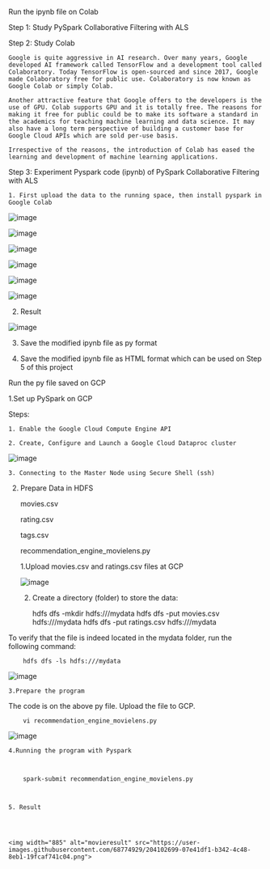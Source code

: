 Run the ipynb file on Colab

Step 1: Study PySpark Collaborative Filtering with ALS

Step 2: Study Colab


    Google is quite aggressive in AI research. Over many years, Google developed AI framework called TensorFlow and a development tool called Colaboratory. Today TensorFlow is open-sourced and since 2017, Google made Colaboratory free for public use. Colaboratory is now known as Google Colab or simply Colab.

    Another attractive feature that Google offers to the developers is the use of GPU. Colab supports GPU and it is totally free. The reasons for making it free for public could be to make its software a standard in the academics for teaching machine learning and data science. It may also have a long term perspective of building a customer base for Google Cloud APIs which are sold per-use basis.

    Irrespective of the reasons, the introduction of Colab has eased the learning and development of machine learning applications.
    
    
    
    
Step 3: Experiment Pyspark code (ipynb) of PySpark Collaborative Filtering with ALS



    1. First upload the data to the running space, then install pyspark in Google Colab
    
    
    
![image](https://user-images.githubusercontent.com/68774929/203478687-676ebc18-d11a-4f0d-ad23-97b12399ccb9.png)




![image](https://user-images.githubusercontent.com/68774929/203478986-9dbe41c1-b595-47f5-8d1c-0669710220d8.png)





![image](https://user-images.githubusercontent.com/68774929/203479568-6b9db717-7830-47f9-9f41-3860d2c9eb20.png)





![image](https://user-images.githubusercontent.com/68774929/203479681-916782bd-1ad8-4cce-989b-ada0ff08a91b.png)





![image](https://user-images.githubusercontent.com/68774929/203479839-55a0467c-e277-4a60-82dc-019201e792cf.png)





![image](https://user-images.githubusercontent.com/68774929/203479940-94b312a3-fa21-42f7-a8b6-5fbca702164e.png)





2. Result



![image](https://user-images.githubusercontent.com/68774929/203480134-4ad81dd6-00bd-4580-ad5d-3867ed160761.png)




3. Save the modified ipynb file as py format



4. Save the modified ipynb file as HTML format which can be used on Step 5 of this project



Run the py file saved on GCP



1.Set up PySpark on GCP


Steps:


    1. Enable the Google Cloud Compute Engine API

    2. Create, Configure and Launch a Google Cloud Dataproc cluster
    
    
    
    
    
![image](https://user-images.githubusercontent.com/68774929/203480838-80a1be22-d068-4072-9826-fc60231ff367.png)





    3. Connecting to the Master Node using Secure Shell (ssh)
    
    
    
2. Prepare Data in HDFS



    movies.csv
    
    rating.csv
    
    tags.csv
    
    recommendation_engine_movielens.py
    
    
    
    1.Upload movies.csv and ratings.csv files at GCP
    
    
    
    
    
    ![image](https://user-images.githubusercontent.com/68774929/203481098-89e808a0-c265-433b-aabe-e7c66e3b3b94.png)
    
    
    
    
    
    2. Create a directory (folder) to store the data:
    
    
        hdfs dfs -mkdir hdfs:///mydata 
        hdfs dfs -put movies.csv hdfs:///mydata
        hdfs dfs -put ratings.csv hdfs:///mydata
        
        
        
        
To verify that the file is indeed located in the mydata folder, run the following command:


        hdfs dfs -ls hdfs:///mydata 
        
        
        
        
        
 ![image](https://user-images.githubusercontent.com/68774929/203481303-6acf91ee-afe5-4fd7-9dc3-1ff841e51306.png)




    3.Prepare the program
    
    
The code is on the above py file. Upload the file to GCP.


        vi recommendation_engine_movielens.py
        
        
        
        
![image](https://user-images.githubusercontent.com/68774929/203481431-89161ff9-960e-463b-9d69-dac32e8817f0.png)




    4.Running the program with Pyspark



        spark-submit recommendation_engine_movielens.py
        
        
        
    5. Result
    
    
    
    
    <img width="885" alt="movieresult" src="https://user-images.githubusercontent.com/68774929/204102699-07e41df1-b342-4c48-8eb1-19fcaf741c04.png">









    
    
    
